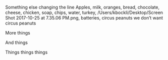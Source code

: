 Something else
changing the line 
Apples, milk, oranges, bread, chocolate, cheese, chicken, soap, chips, water, turkey, /Users/kbockli/Desktop/Screen Shot 2017-10-25 at 7.35.06 PM.png, batteries, circus peanuts we don’t want circus peanuts 

More things

And things 


Things things things
